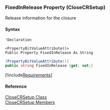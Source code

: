 ﻿### FixedInRelease Property (CloseCRSetup)

Release information for the closure

#### Syntax

```vbnet
'Declaration

<PropertyBitValueAttribute()>
Public Property FixedInRelease As String
```

```csharp
[PropertyBitValueAttribute()]
public string FixedInRelease {get; set;}
```

[!include[Requirements](../partials/requirements.md)]

#### Reference

[CloseCRSetup Class](FChoice.Toolkits.Clarify~FChoice.Toolkits.Clarify.Quality.CloseCRSetup.md)  
[CloseCRSetup Members](FChoice.Toolkits.Clarify~FChoice.Toolkits.Clarify.Quality.CloseCRSetup_members.md)